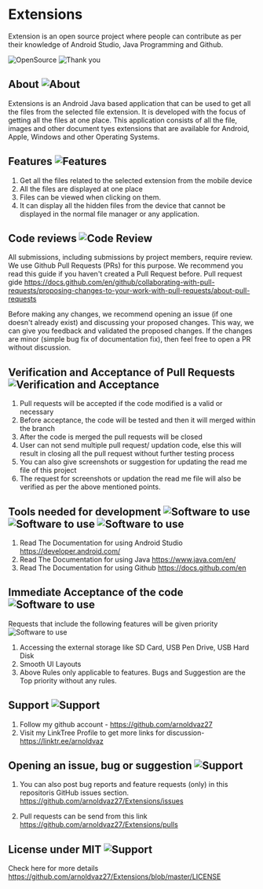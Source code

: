 # Extensions

Extension is an open source project where people can contribute as per their knowledge of Android Studio, Java Programming and Github.

![OpenSource](https://img.shields.io/badge/Open%20Source-All%20pull%20requests%20will%20be%20verified%20and%20accepted-brightgreen)
![Thank you](https://img.shields.io/badge/Arnold%20Vaz-Thank%20you%20for%20visiting%20this%20open%20source%20project%20repository-red)

## About ![About](https://img.shields.io/badge/Extensions-About-orange)
Extensions is an Android Java based application that can be used to get all the files from the selected file extension. It is developed with the focus of getting all the files at one place. This application consists of all the file, images and other document tyes extensions that are available for Android, Apple, Windows and other Operating Systems.


## Features ![Features](https://img.shields.io/badge/Extensions-Features-blue)

1.	Get all the files related to the selected extension from the mobile device
2.	All the files are displayed at one place
3.	Files can be viewed when clicking on them.
4.  It can display all the hidden files from the device that cannot be displayed in the normal file manager or any application.

## Code reviews ![Code Review](https://img.shields.io/badge/Extensions-Code-blueviolet)

All submissions, including submissions by project members, require review. We use Github Pull Requests (PRs) for this purpose. We recommend you read this guide if you haven't created a Pull Request before.
Pull request gide  https://docs.github.com/en/github/collaborating-with-pull-requests/proposing-changes-to-your-work-with-pull-requests/about-pull-requests

Before making any changes, we recommend opening an issue (if one doesn't already exist) and discussing your proposed changes. This way, we can give you feedback and validated the proposed changes. If the changes are minor (simple bug fix of documentation fix), then feel free to open a PR without discussion.

## Verification and Acceptance of Pull Requests ![Verification and Acceptance](https://img.shields.io/badge/Extensions-Important%20Note-red)

1.	Pull requests will be accepted if the code modified is a valid or necessary
2.	Before acceptance, the code will be tested and then it will merged within the branch
3.  After the code is merged the pull requests will be closed
4.  User can not send multiple pull request/ updation code, else this will result in closing all the pull request without further testing process
5.  You can also give screenshots or suggestion for updating the read me file of this project
6.  The request for screenshots or updation the read me file will also be verified as per the above mentioned points. 


## Tools needed for development ![Software to use](https://img.shields.io/badge/Software-Android%20Studio-dark%20green) ![Software to use](https://img.shields.io/badge/Language-Java-dark%20green) ![Software to use](https://img.shields.io/badge/Version%20Control-Github-yellowgreen)

1.  Read The Documentation for using Android Studio 
    https://developer.android.com/
2.  Read The Documentation for using Java 
    https://www.java.com/en/
2.  Read The Documentation for using Github 
    https://docs.github.com/en
    
    
## Immediate Acceptance of the code ![Software to use](https://img.shields.io/badge/Extensions-Acceptance%20of%20code-orange) 

Requests that include the following features will be given priority ![Software to use](https://img.shields.io/badge/Feature%20Updation-As%20per%20the%20need-red) 

1.  Accessing the external storage like SD Card, USB Pen Drive, USB Hard Disk
2.  Smooth UI Layouts
3.  Above Rules only applicable to features. Bugs and Suggestion are the Top priority without any rules.
    
    
## Support ![Support](https://img.shields.io/badge/Extensions-Support-green)

1. Follow my github account - https://github.com/arnoldvaz27
2. Visit my LinkTree Profile to get more links for discussion- https://linktr.ee/arnoldvaz

## Opening an issue, bug or suggestion ![Support](https://img.shields.io/badge/Extensions-Issue%2C%20Bug%20or%20Suggestion-blue)

1. You can also post bug reports and feature requests (only) in this repositoris GitHub issues section. https://github.com/arnoldvaz27/Extensions/issues

2. Pull requests can be send from this link
https://github.com/arnoldvaz27/Extensions/pulls

## License under MIT ![Support](https://img.shields.io/badge/License-MIT-red)

Check here for more details https://github.com/arnoldvaz27/Extensions/blob/master/LICENSE
